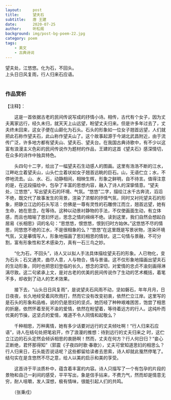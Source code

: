 ```yaml
---
layout:     post
title:      望夫石
subtitle:   唐 王建
date:       2020-07-25
author:     听松阁
background: img/post-bg-poem-22.jpg
category: poem
tags:
    - 美文
    - 古典诗词
---
```




望夫处，江悠悠。化为石，不回头。<br>
上头日日风复雨，行人归来石应语。<br>
<br>

### 作品赏析
【注释】：

　　这是一首依据古老的民间传说写成的抒情小诗。相传，古代有个女子，因为丈夫离家远行，经久未归，就天天上山远望，盼望丈夫归来。但是许多年过去了，丈夫终未回来，这女子便在山巅化为石头。石头的形象如一位女子翘首远望，人们就把此石称作望夫石，此山称作望夫山了。这个故事起源于今湖北武昌附近，由于流传广泛，许多地方都有望夫山、望夫石、望夫台。在我国古典诗歌中，有不少以这富有浪漫主义色彩的民间传说作为题材的作品，王建的这首《望夫石》感深情切，在众多的诗作中独具特色。

　　头四句十二字，绘出了一幅望夫石生动感人的图画。这里有浩浩不断的江水，江畔屹立着望夫山，山头伫立着状如女子翘首远眺的巨石。山，无语伫立；水，不停地流去。山、水、石，动静相间，相映生辉，形象之鲜明，自不待言。值得注意的是，在这段描绘中，包孕了丰富的思想内容，融入了诗人的深挚情意。“望夫处，江悠悠”，写出望夫石的环境、气氛。“悠悠”二字，描绘江水千古奔流，滔滔不绝，既交代了故事发生的背景，渲染了浓郁的抒情气氛，同时又衬托望夫石的形象，把静立江边的石头写活：仿佛是一尊有灵性的石雕傍江而立，翘首远望，她有生命，她在思念，在等待。这种以动景衬静物的手法，不仅使画面生动，有立体感，而且也暗喻了思妇怀远，思念之情的绵绵不绝。读到这里，我们自然会想起白居易《长相思》词的名句：“思悠悠，恨悠悠，恨到归时方始休。”这悠悠不尽的情思，同悠悠不绝的江水，不是很相象的么？“悠悠”在这里既是写景状物，渲染环境气氛，又是摹情写人，形象地描画了思妇相思的情状。这二句情与景融，不可分割，富有形象性和艺术感染力，真有一石三鸟之妙。

　　“化为石，不回头”，诗人又以拟人手法具体描绘望夫石的形象。人已物化，变为石头；石又通灵，曲尽人意，人与物合，情与景谐。这不仅形象地描画出望夫石的生动形象，同时也把思妇登临的长久，想念的深切，对爱情的忠贞不渝刻画得淋漓尽致。这二句紧承上文，是对古老的优美的民间传说作了生动的艺术概括，着笔不多，却收到了动人的艺术效果。

　　接下去，“山头日日风复雨”，是说望夫石风雨不动，坚如磐石，年年月月，日日夜夜，长久地经受着风吹雨打，然而它没有改变初衷，依然伫立江岸。这里写的是石头的形象和品格，说的仍是思妇的坚贞。她历经了种种艰难困苦，饱尝了相思的折磨，依然怀着至死不渝的爱情，依然在盼望着，等待着远方的行人。这纯朴而优美的节操，这坚贞的爱情，难道不令人同情和起敬么？

　　千种相思，万种离情，她有多少话要对远行的丈夫倾吐啊！“行人归来石应语”，诗人在结句处把笔宕开，作了浪漫的推想：待到远行的丈夫归来之 时，这伫立江边的石头定然会倾诉相思的衷肠啊！然而，丈夫在何方？行人何日归？“妾心正断绝，君怀那得知”（郭震《子夜四时歌·春歌》），丈夫可曾知道思妇的相思么？行人归来日，石头能否说话呢？这些都留给读者去思索，诗人却就此戛然停笔了。结句实在是含悠然不尽之意，给人以美的启示和美的享受。

　　这首诗于平淡质朴中，蕴含着丰富的内容。诗人只描写了一个有包孕的片段的景物和自己一刹间的感受，平平写出，象是信手拈来，不费力气，然而却是情意无穷，耐人咀嚼，发人深想，极有情味，很能引起人们的共鸣。

　　（张秉戍）
